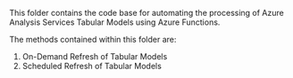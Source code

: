 This folder contains the code base for automating the processing of Azure Analysis Services Tabular Models using Azure Functions. 

The methods contained within this folder are:
  1) On-Demand Refresh of Tabular Models
  2) Scheduled Refresh of Tabular Models
